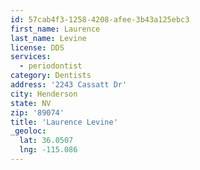 ```yaml
---
id: 57cab4f3-1258-4208-afee-3b43a125ebc3
first_name: Laurence
last_name: Levine
license: DDS
services:
  - periodontist
category: Dentists
address: '2243 Cassatt Dr'
city: Henderson
state: NV
zip: '89074'
title: 'Laurence Levine'
_geoloc:
  lat: 36.0507
  lng: -115.086
---
```

